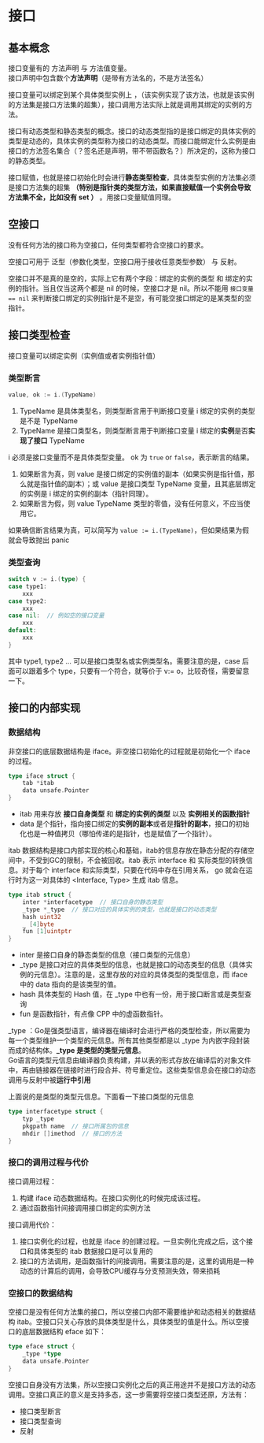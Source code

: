 # 接口
## 基本概念
接口变量有的 方法声明 与 方法值变量。  
接口声明中包含数个**方法声明**（是带有方法名的，不是方法签名）  

接口变量可以绑定到某个具体类型实例上 ，（该实例实现了该方法，也就是该实例的方法集是接口方法集的超集），接口调用方法实际上就是调用其绑定的实例的方法。  

接口有动态类型和静态类型的概念。接口的动态类型指的是接口绑定的具体实例的类型是动态的，具体实例的类型称为接口的动态类型。而接口能绑定什么实例是由接口的方法签名集合（？签名还是声明，带不带函数名？）所决定的，这称为接口的静态类型。  

接口赋值，也就是接口初始化时会进行**静态类型检查**，具体类型实例的方法集必须是接口方法集的超集 **（特别是指针类的类型方法，如果直接赋值一个实例会导致方法集不全，比如没有 set ）** 。用接口变量赋值同理。

## 空接口
没有任何方法的接口称为空接口，任何类型都符合空接口的要求。  

空接口可用于 泛型（参数化类型，空接口用于接收任意类型参数） 与 反射。  

空接口并不是真的是空的，实际上它有两个字段：绑定的实例的类型 和 绑定的实例的指针。当且仅当这两个都是 nil 的时候，空接口才是 nil。所以不能用 `接口变量 == nil` 来判断接口绑定的实例指针是不是空，有可能空接口绑定的是某类型的空指针。

## 接口类型检查
接口变量可以绑定实例（实例值或者实例指针值）
### 类型断言
```go
value, ok := i.(TypeName)
```

1. TypeName 是具体类型名，则类型断言用于判断接口变量 i 绑定的实例的类型是不是 TypeName
2. TypeName 是接口类型名，则类型断言用于判断接口变量 i 绑定的**实例**是否**实现了接口** TypeName
  
i 必须是接口变量而不是具体类型变量。 ok 为 `true` or `false`，表示断言的结果。
1. 如果断言为真，则 value 是接口绑定的实例值的副本（如果实例是指针值，那么就是指针值的副本）；或 value 是接口类型 TypeName 变量，且其底层绑定的实例是 i 绑定的实例的副本（指针同理）。
2. 如果断言为假，则 value TypeName 类型的零值，没有任何意义，不应当使用它。

如果确信断言结果为真，可以简写为 `value := i.(TypeName)`，但如果结果为假就会导致抛出 panic

### 类型查询
```go
switch v := i.(type) {
case type1:
    xxx
case type2:
    xxx
case nil:  // 例如空的接口变量
    xxx
default:
    xxx
}
```
其中 type1, type2 ... 可以是接口类型名或实例类型名。需要注意的是，case 后面可以跟着多个 type，只要有一个符合，就等价于 v:= o，比较奇怪，需要留意一下。

## 接口的内部实现
### 数据结构
非空接口的底层数据结构是 iface。非空接口初始化的过程就是初始化一个 iface 的过程。
```go
type iface struct {
    tab *itab
    data unsafe.Pointer
}
```
+ itab 用来存放 **接口自身类型** 和 **绑定的实例的类型** 以及 **实例相关的函数指针**  
+ data 是个指针，指向接口绑定的**实例的副本**或者是**指针的副本**，接口的初始化也是一种值拷贝（哪怕传递的是指针，也是赋值了一个指针）。

itab 数据结构是接口内部实现的核心和基础，itab的信息存放在静态分配的存储空间中，不受到GC的限制，不会被回收。itab 表示 interface 和 实际类型的转换信息。对于每个 interface 和实际类型，只要在代码中存在引用关系， go 就会在运行时为这一对具体的 <Interface, Type> 生成 itab 信息。
```go
type itab struct {
    inter *interfacetype  // 接口自身的静态类型
    _type *_type  // 接口对应的具体实例的类型，也就是接口的动态类型
    hash uint32
    _ [4]byte
    fun [1]uintptr
}
```
+ inter 是接口自身的静态类型的信息（接口类型的元信息）
+ _type 是接口对应的具体类型的信息，也就是接口的动态类型的信息（具体实例的元信息）。注意的是，这里存放的对应的具体类型的类型信息，而 iface 中的 data 指向的是该类型的值。
+ hash 具体类型的 Hash 值，在 _type 中也有一份，用于接口断言或是类型查询
+ fun 是函数指针，有点像 CPP 中的虚函数指针。

_type ：Go是强类型语言，编译器在编译时会进行严格的类型检查，所以需要为每一个类型维护一个类型的元信息。所有其他类型都是以 _type 为内嵌字段封装而成的结构体。**_type 是类型的类型元信息**。  
Go语言的类型元信息由编译器负责构建，并以表的形式存放在编译后的对象文件中，再由链接器在链接时进行段合并、符号重定位。这些类型信息会在接口的动态调用与反射中被**运行中引用**

上面说的是类型的类型元信息。下面看一下接口类型的元信息
```go
type interfacetype struct {
    typ _type
    pkgpath name  // 接口所属包的信息
    mhdir []imethod  // 接口的方法
}
```

### 接口的调用过程与代价
接口调用过程：
1. 构建 iface 动态数据结构。在接口实例化的时候完成该过程。
2. 通过函数指针间接调用接口绑定的实例方法

接口调用代价：
1. 接口实例化的过程，也就是 iface 的创建过程。一旦实例化完成之后，这个接口和具体类型的 itab 数据接口是可以复用的
2. 接口的方法调用，是函数指针的间接调用。需要注意的是，这里的调用是一种动态的计算后的调用，会导致CPU缓存与分支预测失效，带来损耗

### 空接口的数据结构
空接口是没有任何方法集的接口，所以空接口内部不需要维护和动态相关的数据结构 itab。空接口只关心存放的具体类型是什么，具体类型的值是什么。所以空接口的底层数据结构 eface 如下：
```go
type eface struct {
    _type *type
    data unsafe.Pointer
}
```
空接口自身没有方法集，所以空接口实例化之后的真正用途并不是接口方法的动态调用。空接口真正的意义是支持多态，这一步需要将空接口类型还原，方法有：
+ 接口类型断言
+ 接口类型查询
+ 反射
